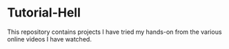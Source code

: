 # Tutorial-Hell
This repository contains projects I have tried my hands-on from the various online videos I have watched.
